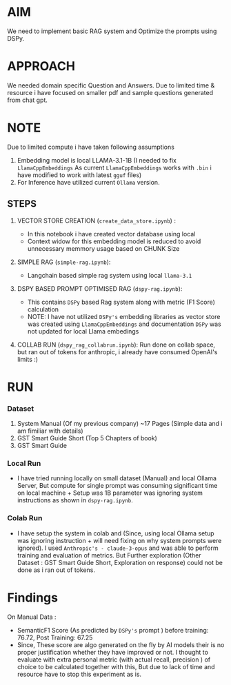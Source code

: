 # AIM
We need to implement basic RAG system and Optimize the prompts using DSPy.

# APPROACH
We needed domain specific Question and Answers. Due to limited time & resource i have focused on smaller pdf and sample questions generated from chat gpt.

# NOTE

Due to limited compute i have taken following assumptions
1. Embedding model is local LLAMA-3.1-1B (I needed to fix `LlamaCppEmbeddings` As current `LlamaCppEmbeddings` works with `.bin` i have modified to work with latest `gguf` files)
2. For Inference have utilized current `Ollama` version.

## STEPS

1. VECTOR STORE CREATION (`create_data_store.ipynb`) : 
    - In this notebook i have created vector database using local 
    - Context widow for this embedding model is reduced to avoid unnecessary memmory usage based on CHUNK Size
2. SIMPLE RAG (`simple-rag.ipynb`): 
    - Langchain based simple rag system using local `llama-3.1`
3. DSPY BASED PROMPT OPTIMISED RAG (`dspy-rag.ipynb`): 
    - This contains `DSPy` based Rag system along with metric (F1 Score) calculation
    - NOTE: I have not utilized `DSPy's` embedding libraries as vector store was created using  `LlamaCppEmbeddings` and documentation `DSPy` was not updated for local Llama embedings

4. COLLAB RUN (`dspy_rag_collabrun.ipynb`):
    Run done on collab space, but ran out of tokens for anthropic, i already have consumed OpenAI's limits :)

# RUN
### Dataset
1. System Manual (Of my previous company) ~17 Pages (Simple data and i am fimiliar with details)
2. GST Smart Guide Short (Top 5 Chapters of book)
3. GST Smart Guide

### Local Run
- I have tried running locally on small dataset (Manual) and local Ollama Server, But compute for single prompt was consuming significant time on local machine + Setup was 1B parameter was ignoring system instructions as shown in `dspy-rag.ipynb`.

### Colab Run
- I have setup the system in colab and (Since, using local Ollama setup was ignoring instruction + will need fixing on why system prompts were ignored). I used `Anthropic's - claude-3-opus` and was able to perform training and evaluation of metrics. But Further exploration (Other Dataset : GST Smart Guide Short, Exploration on response) could not be done as i ran out of tokens.


# Findings
On Manual Data : 
- SemanticF1 Score (As predicted by `DSPy's` prompt ) before training: 76.72, Post Training: 67.25
- Since, These score are algo generated on the fly by AI models their is no proper justification whether they have improved or not. I thought to evaluate with extra personal metric (with actual recall, precision ) of choice to be calculated together with this, But due to lack of time and resource have to stop this experiment as is.






